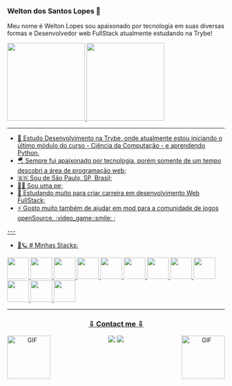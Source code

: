 ### Welton dos Santos Lopes  👋
<div>
 <p>
  Meu nome é Welton Lopes sou apaixonado por tecnologia em suas diversas formas e Desenvolvedor web FullStack atualmente estudando na Trybe!
 </p>
</div>
 <div>
  <a href="https://github.com/wltonlopes">
  <img height="180em" src="https://github-readme-stats.vercel.app/api?username=wltonlopes&show_icons=true&theme=dracula&include_all_commits=true&count_private=true"/>
  <img height="180em" src="https://github-readme-stats.vercel.app/api/top-langs/?username=wltonlopes&layout=compact&langs_count=7&theme=dracula"/>
</div>

---
  <div>
    <ul>
      <li>📘 Estudo Desenvolvimento na Trybe, onde atualmente estou iniciando o último módulo do curso - Ciência da Computação - e aprendendo Python.
      <li>🪂 Sempre fui apaixonado por tecnologia, porém somente de um tempo descobri a área de programação web;</li>
      <li>🇧🇷 Sou de São Paulo, SP, Brasil;</li>
      <li>👩🏻 Sou uma pe;</li>
      <li>💼 Estudando muito para criar carreira em desenvolvimento Web FullStack;</li>
      <li>⚡ Gosto muito também de ajudar em mod para a comunidade de jogos openSource. :video_game::smile: ;</li>
    <ul>
  </div>
</div>
---

- :rocket::ringed_planet: # Minhas Stacks:
 
 <img src="https://img.shields.io/badge/JavaScript-F7DF1E?style=for-the-badge&logo=javascript&logoColor=black" height="50px"/>
 <img src="https://img.shields.io/badge/TypeScript-007ACC?style=for-the-badge&logo=typescript&logoColor=white" height="50px"/>
 <img src="https://img.shields.io/badge/Node.js-43853D?style=for-the-badge&logo=node.js&logoColor=white" height="50px"/>
<img src="https://img.shields.io/badge/GitHub-100000?style=for-the-badge&logo=github&logoColor=white" height="50px"/>
<img src="https://img.shields.io/badge/HTML-239120?style=for-the-badge&logo=html5&logoColor=white" height="50px"/>

<img src="https://img.shields.io/badge/Express.js-404D59?style=for-the-badge" height="50px"/>
<img src="https://img.shields.io/badge/Python-3776AB?style=for-the-badge&logo=python&logoColor=white" height="50px"/>

<img src="https://img.shields.io/badge/CSS-239120?&style=for-the-badge&logo=css3&logoColor=white" height="50px"/>
<img src="https://img.shields.io/badge/MongoDB-4EA94B?style=for-the-badge&logo=mongodb&logoColor=white" height="50px"/>
<img src="https://img.shields.io/badge/MySQL-00000F?style=for-the-badge&logo=mysql&logoColor=white" height="50px"/>
<img src="https://img.shields.io/badge/PostgreSQL-316192?style=for-the-badge&logo=postgresql&logoColor=white" height="50px"/>

<img src="https://img.shields.io/badge/React-20232A?style=for-the-badge&logo=react&logoColor=61DAFB" height="50px"/>

- ---
<div align="center">
  <h3> ⇩ Contact me ⇩ </h3><a href="https://www.linkedin.com/in/analuisams99/" target="_blank"><img src="https://img.shields.io/badge/-LinkedIn-%230077B5?style=for-the-badge&logo=linkedin&logoColor=white" target="_blank"></a>
  <a href="mailto:analuisams99@gmail.com"><img src="https://img.shields.io/badge/Gmail-D14836?style=for-the-badge&logo=gmail&logoColor=white" target="_blank"></a>
  <img align="right" target=blank width=100px alt="GIF" src="https://static.wixstatic.com/media/c77083_98222c37c3dc41f2b4b0cca444259ba3~mv2.gif"/>
  <img align="left" target=blank width=100px alt="GIF" src="https://monophy.com/media/quEEziksvnJubvbe2K/monophy.gif"/>
</div>
